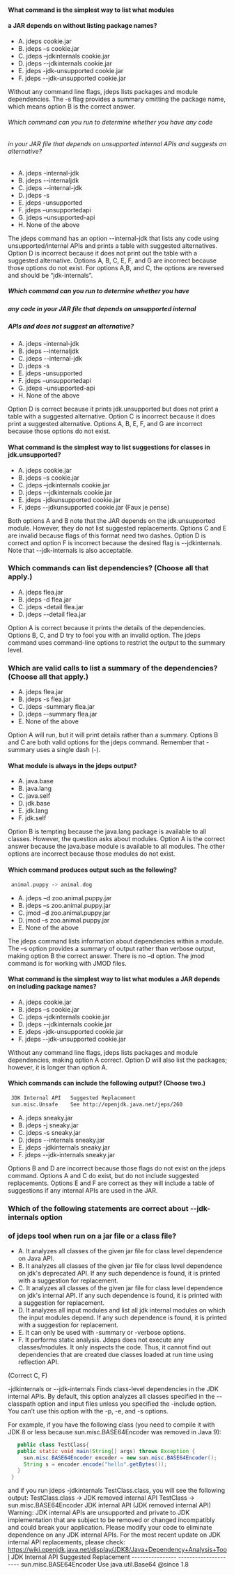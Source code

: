 #### What command is the simplest way to list what modules
#### a JAR depends on without listing package names?
*  A. jdeps cookie.jar
*  B. jdeps –s cookie.jar
*  C. jdeps –jdkinternals cookie.jar
*  D. jdeps --jdkinternals cookie.jar
*  E. jdeps -jdk-unsupported cookie.jar
*  F. jdeps --jdk-unsupported cookie.jar

Without any command line flags, jdeps lists packages and module dependencies.
The -s flag provides a summary omitting the package name,
which means option B is the correct answer.

###### Which command can you run to determine whether you have any code
###### in your JAR file that depends on unsupported internal APIs and suggests an alternative?
* A. jdeps -internal-jdk
* B. jdeps --internaljdk
* C. jdeps --internal-jdk
* D. jdeps -s
* E. jdeps -unsupported
* F. jdeps –unsupportedapi
* G. jdeps –unsupported-api
* H. None of the above

The jdeps command has an option --internal-jdk that lists any
code using unsupported/internal APIs and prints a table with suggested alternatives.
Option D is incorrect because it does not print out the table with a suggested alternative.
Options A, B, C, E, F, and G are incorrect because those options do not exist.
For options A,B, and C, the options are reversed and should be “jdk-internals”.

##### Which command can you run to determine whether you have
##### any code in your JAR file that depends on unsupported internal
##### APIs and does not suggest an alternative?
*  A. jdeps -internal-jdk
*  B. jdeps --internaljdk
*  C. jdeps --internal-jdk
*  D. jdeps -s
*  E. jdeps -unsupported
*  F. jdeps –unsupportedapi
*  G. jdeps –unsupported-api
*  H. None of the above

Option D is correct because it prints jdk.unsupported
but does not print a table with a suggested alternative.
Option C is incorrect because it does print a suggested alternative.
Options A, B, E, F, and G are incorrect because those options do not exist.

#### What command is the simplest way to list suggestions for classes in jdk.unsupported?
* A. jdeps cookie.jar
* B. jdeps –s cookie.jar
* C. jdeps –jdkinternals cookie.jar
* D. jdeps --jdkinternals cookie.jar
* E. jdeps -jdkunsupported cookie.jar
* F. jdeps --jdkunsupported cookie.jar
(Faux je pense)

Both options A and B note that the JAR depends on the jdk.unsupported module.
However, they do not list suggested replacements.
Options C and E are invalid because flags of this format need two dashes.
Option D is correct and option F is incorrect because the desired flag is --jdkinternals.
Note that --jdk-internals is also acceptable.

### Which commands can list dependencies? (Choose all that apply.)
* A. jdeps flea.jar
* B. jdeps -d flea.jar
* C. jdeps -detail flea.jar
* D. jdeps --detail flea.jar

Option A is correct because it prints the details of the dependencies.
Options B, C, and D try to fool you with an invalid option.
The jdeps command uses command-line options to restrict the output to the summary level.

### Which are valid calls to list a summary of the dependencies? (Choose all that apply.)
* A. jdeps flea.jar
* B. jdeps -s flea.jar
* C. jdeps -summary flea.jar
* D. jdeps --summary flea.jar
* E. None of the above

Option A will run, but it will print details rather than a summary.
Options B and C are both valid options for the jdeps command.
Remember that -summary uses a single dash (-).

#### What module is always in the jdeps output?
* A. java.base
* B. java.lang
* C. java.self
* D. jdk.base
* E. jdk.lang
* F. jdk.self

Option B is tempting because the java.lang package is available to all classes.
However, the question asks about modules.
Option A is the correct answer because the java.base module
is available to all modules.
The other options are incorrect because those modules do not exist.

#### Which command produces output such as the following?
```ssh
 animal.puppy -˃ animal.dog
```

* A. jdeps –d zoo.animal.puppy.jar
* B. jdeps –s zoo.animal.puppy.jar
* C. jmod –d zoo.animal.puppy.jar
* D. jmod –s zoo.animal.puppy.jar
* E. None of the above

The jdeps command lists information about dependencies within a module.
The –s option provides a summary of output rather than verbose output,
making option B the correct answer.
There is no –d option. The jmod command is for working with JMOD files.

#### What command is the simplest way to list what modules a JAR depends on including package names?
*  A. jdeps cookie.jar
*  B. jdeps –s cookie.jar
*  C. jdeps –jdkinternals cookie.jar
*  D. jdeps --jdkinternals cookie.jar
*  E. jdeps -jdk-unsupported cookie.jar
*  F. jdeps --jdk-unsupported cookie.jar

Without any command line flags, jdeps lists packages and module dependencies,
making option A correct. Option D will also list the packages; however,
it is longer than option A.

#### Which commands can include the following output? (Choose two.)
```txt
 JDK Internal API   Suggested Replacement
 sun.misc.Unsafe    See http://openjdk.java.net/jeps/260
```

* A. jdeps sneaky.jar
* B. jdeps -j sneaky.jar
* C. jdeps -s sneaky.jar
* D. jdeps --internals sneaky.jar
* E. jdeps -jdkinternals sneaky.jar
* F. jdeps --jdk-internals sneaky.jar

Options B and D are incorrect because those flags do not exist on the jdeps command.
Options A and C do exist, but do not include suggested replacements.
Options E and F are correct as they will include a table of suggestions
if any internal APIs are used in the JAR.

### Which of the following statements are correct about --jdk-internals option
### of jdeps tool when run on a jar file or a class file?

* A. It analyzes all classes of the given jar file for class level dependence on Java API.
* B. It analyzes all classes of the given jar file for class level dependence on jdk's deprecated API. If any such dependence is found, it is printed with a suggestion for replacement.
* C. It analyzes all classes of the given jar file for class level dependence on jdk's internal API. If any such dependence is found, it is printed with a suggestion for replacement.
* D. It analyzes all input modules and list all jdk internal modules on which the input modules depend. If any such dependence is found, it is printed with a suggestion for replacement.
* E. It can only be used with -summary or -verbose options.
* F. It performs static analysis.
Jdeps does not execute any classes/modules. It only inspects the code.
Thus, it cannot find out dependencies that are created due classes loaded at run time using reflection API.

(Correct C, F)

-jdkinternals or --jdk-internals
Finds class-level dependencies in the JDK internal APIs. By default, this option analyzes
all classes specified in the --classpath option and input files unless you specified the -include option.
You can’t use this option with the -p, -e, and -s options.

For example, if you have the following class (you need to compile it with JDK 8 or less because sun.misc.BASE64Encoder was removed in Java 9):

```java
   public class TestClass{
   public static void main(String[] args) throws Exception {
     sun.misc.BASE64Encoder encoder = new sun.misc.BASE64Encoder();
     String s = encoder.encode("hello".getBytes());
   }
 }
```

and if you run jdeps -jdkinternals TestClass.class, you will see the following output:
TestClass.class -> JDK removed internal API TestClass -> sun.misc.BASE64Encoder
JDK internal API (JDK removed internal API) Warning: JDK internal APIs are unsupported
and private to JDK implementation that are subject to be removed or changed incompatibly
and could break your application. Please modify your code to eliminate dependence on any JDK internal APIs.
For the most recent update on JDK internal API replacements,
please check: https://wiki.openjdk.java.net/display/JDK8/Java+Dependency+Analysis+Tool JDK Internal
API Suggested Replacement ---------------- --------------------- sun.misc.BASE64Encoder Use java.util.Base64 @since 1.8


